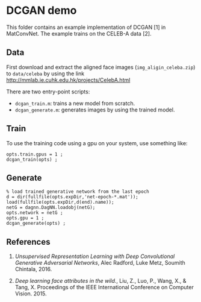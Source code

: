 # DCGAN demo

This folder contains an example implementation of DCGAN [1] in
MatConvNet. The example trains on the CELEB-A data [2].

## Data

First download and extract the aligned face images (`img_aligin_celeba.zip`) to `data/celeba` by using the link
http://mmlab.ie.cuhk.edu.hk/projects/CelebA.html


There are two entry-point scripts:

* `dcgan_train.m`: trains a new model from scratch.
* `dcgan_generate.m`: generates images by using the trained model.

## Train 
To use the training code using a gpu on your system, use
something like:
    
    opts.train.gpus = 1 ;
    dcgan_train(opts) ;
    
## Generate 

    % load trained generative network from the last epoch
    d = dir(fullfile(opts.expDir,'net-epoch-*.mat'));
    load(fullfile(opts.expDir,d(end).name));
    netG = dagnn.DagNN.loadobj(netG);
    opts.network = netG ; 
    opts.gpu = 1 ;
    dcgan_generate(opts) ;

## References

1. *Unsupervised Representation Learning with Deep Convolutional Generative 
    Adversarial Networks*, Alec Radford, Luke Metz, Soumith Chintala, 2016.

2. *Deep learning face attributes in the wild.*, Liu, Z., Luo, P., Wang, X., & Tang, X. Proceedings of the IEEE International Conference on Computer Vision. 2015.
